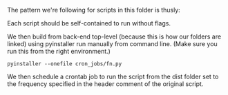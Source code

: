 The pattern we're following for scripts in this folder is thusly:

Each script should be self-contained to run without flags.

We then build from back-end top-level (because this is how our folders are
linked) using pyinstaller run manually from command line.  (Make sure you run
this from the right environment.)

```
pyinstaller --onefile cron_jobs/fn.py
```

We then schedule a crontab job to run the script from the dist folder set to the
frequency specified in the header comment of the original script.
